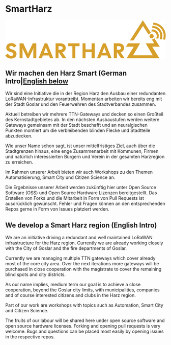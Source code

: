 # SmartHarz

![SmartHarz Logo](https://github.com/SmartHarz/.github/blob/6f4e632223cebf1f08c071a1062ae239d766ba38/images/logo-smartharz.png)

## Wir machen den Harz Smart (German Intro|[English below](#we-develop-a-smart-harz-region-english-intro)

Wir sind eine Initiative die  in der Region Harz den Ausbau einer redundanten LoRaWAN-Infrastruktur vorantreibt.
Momentan arbeiten wir bereits eng mit der Stadt Goslar und den Feuerwehren des Stadtverbandes zusammen.

Aktuell betreiben wir mehrere TTN-Gateways und decken so einen Großteil des Kernstadtgebietes ab.
In den nächsten Ausbaustufen werden weitere Gateways gemeinsam mit der Stadt beschafft und an neuralgischen Punkten montiert um die verbleibenden blinden Flecke und Stadtteile abzudecken.

Wie unser Name schon sagt, ist unser mittelfristiges Ziel, auch über die Stadtgrenzen hinaus, eine enge Zusammenarbeit mit Kommunen, Firmen und natürlich interessierten Bürgern und Verein in der gesamten Harzregion zu erreichen.

Im Rahmen unserer Arbeit bieten wir auch Workshops zu den Themen Automatisierung, Smart City und Citizen Science an.

Die Ergebnisse unserer Arbeit werden zukünftig hier unter Open Source Software (OSS) und Open Source Hardware Lizenzen bereitgestellt.
Das Erstellen von Forks und die Mitarbeit in Form von Pull Requests ist ausdrücklich gewünscht. Fehler und Fragen können an den entsprechenden Repos gerne in Form von Issues platziert werden.

## We develop a Smart Harz region (English Intro)

We are an initiative driving a redundant and well maintained LoRaWAN infrastructure for the Harz region.
Currently we are already working closely with the City of Goslar and the fire departments of Goslar.

Currently we are managing multiple TTN gateways which cover already most of the core city area.
Over the next iterations more gateways will be purchased in close cooperation with the magistrate to cover the remaining blind spots and city districts.

As our name implies, medium term our goal is to achieve a close cooperation, beyond the Goslar city limits, with municipalities, companies and of course interested citizens and clubs in the Harz region.

Part of our work are workshops with topics such as Automation, Smart City and Citizen Science.

The fruits of our labour will be shared here under open source software and open source hardware licenses.
Forking and opening pull requests is very welcome. Bugs and questions can be placed most easily by opening issues in the respective repos.
